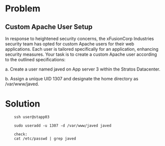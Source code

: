 # Problem

##  Custom Apache User Setup
In response to heightened security concerns, the xFusionCorp Industries security team has opted for custom Apache users for their web applications. Each user is tailored specifically for an application, enhancing security measures. Your task is to create a custom Apache user according to the outlined specifications:


a. Create a user named javed on App server 3 within the Stratos Datacenter.

b. Assign a unique UID 1307 and designate the home directory as /var/www/javed.

# Solution

        ssh user@stapp03

        sudo useradd -u 1307 -d /var/www/javed javed

        check:
        cat /etc/passwd | grep javed
